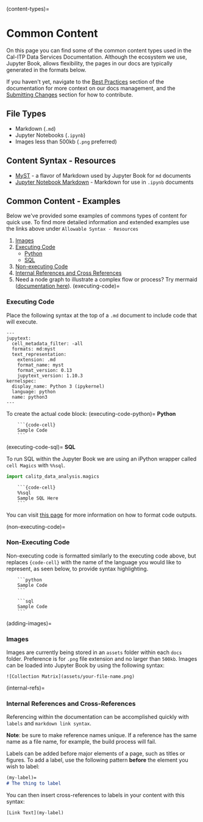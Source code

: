 (content-types)=

# Common Content

On this page you can find some of the common content types used in the Cal-ITP Data Services Documentation. Although the ecosystem we use, Jupyter Book, allows flexibility, the pages in our docs are typically generated in the formats below.

If you haven't yet, navigate to the [Best Practices](bp-reference) section of the documentation for more context on our docs management, and the [Submitting Changes](submitting-changes) section for how to contribute.

## File Types

- Markdown (`.md`)
- Jupyter Notebooks (`.ipynb`)
- Images less than 500kb (`.png` preferred)

## Content Syntax - Resources

- [MyST](https://jupyterbook.org/reference/cheatsheet.html) - a flavor of Markdown used by Jupyter Book for `md` documents
- [Jupyter Notebook Markdown](https://jupyterbook.org/file-types/notebooks.html) - Markdown for use in `.ipynb` documents

## Common Content - Examples

Below we've provided some examples of commons types of content for quick use. To find more detailed information and extended examples use the links above under `Allowable Syntax - Resources`

1. [Images](adding-images)
2. [Executing Code](executing-code)
   - [Python](executing-code-python)
   - [SQL](executing-code-sql)
3. [Non-executing Code](non-executing-code)
4. [Internal References and Cross References](internal-refs)
5. Need a node graph to illustrate a complex flow or process? Try mermaid ([documentation here](https://mermaid.js.org/intro/)).
    (executing-code)=

### Executing Code

Place the following syntax at the top of a `.md` document to include code that will execute.

```
---
jupytext:
  cell_metadata_filter: -all
  formats: md:myst
  text_representation:
    extension: .md
    format_name: myst
    format_version: 0.13
    jupytext_version: 1.10.3
kernelspec:
  display_name: Python 3 (ipykernel)
  language: python
  name: python3
---
```

To create the actual code block:
(executing-code-python)=
**Python**

````
    ```{code-cell}
    Sample Code
    ```
````

(executing-code-sql)=
**SQL**

To run SQL within the Jupyter Book we are using an iPython wrapper called `cell Magics` with `%%sql`.

```python
import calitp_data_analysis.magics
```

````
    ```{code-cell}
    %%sql
    Sample SQL Here
    ```
````

You can visit [this page](https://jupyterbook.org/content/code-outputs.html) for more information on how to format code outputs.

(non-executing-code)=

### Non-Executing Code

Non-executing code is formatted similarly to the executing code above, but replaces `{code-cell}` with the name of the language you would like to represent, as seen below, to provide syntax highlighting.

````
    ```python
    Sample Code
    ```
````

````
    ```sql
    Sample Code
    ```
````

(adding-images)=

### Images

Images are currently being stored in an `assets` folder within each `docs` folder. Preference is for `.png` file extension and no larger than `500kb`. Images can be loaded into Jupyter Book by using the following syntax:

```
![Collection Matrix](assets/your-file-name.png)
```

(internal-refs)=

### Internal References and Cross-References

Referencing within the documentation can be accomplished quickly with `labels` and `markdown link syntax`.

**Note**: be sure to make reference names unique. If a reference has the same name as a file name, for example, the build process will fail.

Labels can be added before major elements of a page, such as titles or figures. To add a label, use the following pattern **before** the element you wish to label:

```md
(my-label)=
# The thing to label
```

You can then insert cross-references to labels in your content with this syntax:

`[Link Text](my-label)`
